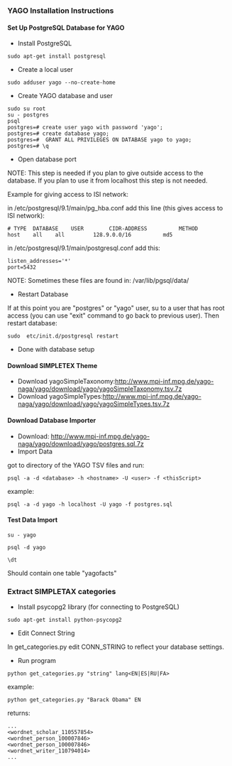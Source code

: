 ### YAGO Installation Instructions

#### Set Up PostgreSQL Database for YAGO

* Install PostgreSQL
```
sudo apt-get install postgresql
```

* Create a local user
```
sudo adduser yago --no-create-home
```

* Create YAGO database and user
```
sudo su root
su - postgres
psql
postgres=# create user yago with password 'yago';
postgres=# create database yago;
postgres=#  GRANT ALL PRIVILEGES ON DATABASE yago to yago;
postgres=# \q
```

* Open database port 

NOTE: This step is needed if you plan to give outside access to the database. If you plan to use it from localhost this step is not needed.

Example for giving access to ISI network:

in /etc/postgresql/9.1/main/pg_hba.conf
add this line (this gives access to ISI network):
```
# TYPE  DATABASE    USER        CIDR-ADDRESS          METHOD
host    all    all         128.9.0.0/16          md5
```

in /etc/postgresql/9.1/main/postgresql.conf
add this:
```
listen_addresses='*'
port=5432
```

NOTE: Sometimes these files are found in: /var/lib/pgsql/data/


* Restart Database

If at this point you are "postgres" or "yago" user, su to a user that has root access (you can use "exit" command to go back to previous user). Then restart database:
```
sudo  etc/init.d/postgresql restart
```



* Done with database setup

#### Download SIMPLETEX Theme

* Download yagoSimpleTaxonomy:http://www.mpi-inf.mpg.de/yago-naga/yago/download/yago/yagoSimpleTaxonomy.tsv.7z
* Download yagoSimpleTypes:http://www.mpi-inf.mpg.de/yago-naga/yago/download/yago/yagoSimpleTypes.tsv.7z

#### Download Database Importer

* Download: http://www.mpi-inf.mpg.de/yago-naga/yago/download/yago/postgres.sql.7z
* Import Data

got to directory of the YAGO TSV files and run:
```
psql -a -d <database> -h <hostname> -U <user> -f <thisScript>
```
example:
```
psql -a -d yago -h localhost -U yago -f postgres.sql
```

#### Test Data Import
`su - yago`

`psql -d yago`

`\dt`

Should contain one table "yagofacts"

### Extract SIMPLETAX categories

* Install psycopg2 library (for connecting to PostgreSQL)

```
sudo apt-get install python-psycopg2
```
* Edit Connect String

In get_categories.py edit CONN_STRING to reflect your database
settings.

* Run program

```
python get_categories.py "string" lang<EN|ES|RU|FA>
```

example:
```
python get_categories.py "Barack Obama" EN
```

returns:
```
...
<wordnet_scholar_110557854>
<wordnet_person_100007846>
<wordnet_person_100007846>
<wordnet_writer_110794014>
...
```

